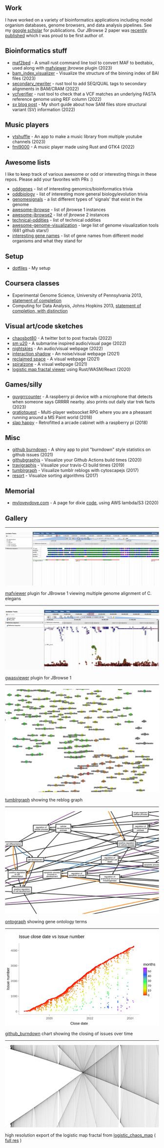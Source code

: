 ## Work

I have worked on a variety of bioinformatics applications including model
organism databases, genome browsers, and data analysis pipelines. See my
[google scholar](https://scholar.google.com/citations?view_op=list_works&hl=en&user=--FwzsgAAAAJ)
for publications. Our JBrowse 2 paper was
[recently published](https://www.biorxiv.org/content/10.1101/2022.07.28.501447v1)
which I was proud to be first author of.

## Bioinformatics stuff

- [maf2bed](https://github.com/cmdcolin/maf2bed) - A small rust command line
  tool to convert MAF to bedtabix, used along with
  [mafviewer](https://github.com/cmdcolin/jbrowse-plugin-mafviewer) jbrowse
  plugin (2023)
- [bam_index_visualizer](https://cmdcolin.github.io/bam_index_visualizer/) -
  Visualize the structure of the binning index of BAI files (2023)
- [secondary_rewriter](https://github.com/cmdcolin/secondary_rewriter) - rust
  tool to add SEQ/QUAL tags to secondary alignments in BAM/CRAM (2022)
- [vcfverifier](https://github.com/cmdcolin/vcfverifier) - rust tool to check
  that a VCF matches an underlying FASTA reference genome using REF column
  (2022)
- [sv blog post](https://cmdcolin.github.io/posts/2022-02-06-sv-sam) - My short
  guide about how SAM files store structural variant (SV) information (2022)

## Music players

- [ytshuffle](https://cmdcolin.github.io/ytshuffle/) - An app to make a music
  library from multiple youtube channels (2023)
- [fml9000](https://github.com/cmdcolin/fml9000) - A music player made using
  Rust and GTK4 (2022)

## Awesome lists

I like to keep track of various awesome or odd or interesting things in these
repos. Please add your favorites with PRs :)

- [oddgenes](https://github.com/cmdcolin/oddgenes) - list of interesting
  genomics/bioinformatics trivia
- [oddbiology](https://github.com/cmdcolin/oddbiology) - list of interesting
  more general biology/evolution trivia
- [genomesignals](https://github.com/cmdcolin/genomesignals) - a list different
  types of 'signals' that exist in the genome
- [awesome-jbrowse](https://github.com/cmdcolin/awesome-jbrowse) - list of
  jbrowse 1 instances
- [awesome-jbrowse2](https://github.com/cmdcolin/awesome-jbrowse2) - list of
  jbrowse 2 instances
- [technical-oddities](https://github.com/cmdcolin/technical_oddities) - list of
  technical oddities
- [awesome-genome-visualization](https://cmdcolin.github.io/awesome-genome-visualization/) -
  large list of genome visualization tools (681 github stars!)
- [interesting gene names](https://cmdcolin.github.io/genes) - list of gene
  names from different model organisms and what they stand for

## Setup

- [dotfiles](https://github.com/cmdcolin/dotfiles/) - My setup

## Coursera classes

- Experimental Genome Science, University of Pennsylvania 2013,
  [statement of completion](genomesci.pdf)
- Computing for Data Analysis, Johns Hopkins 2013,
  [statement of completion, with distinction](compdata.pdf)

## Visual art/code sketches

- [chaosbot80](https://github.com/cmdcolin/twitter_fractal_bot) - A twitter bot
  to post fractals (2022)
- [sm u20](https://cmdcolin.github.io/sm_u20) - A submarine inspired
  audio/visual page (2022)
- [nightskies](https://cmdcolin.github.io/nightskies/) - An audio/visual webpage
  (2022)
- [interaction shadow](https://cmdcolin.github.io/interaction_shadow/) - An
  noise/visual webpage (2021)
- [reclaimed space](https://cmdcolin.github.io/reclaimedspace/) - A visual
  webpage (2021)
- [spiralzone](https://cmdcolin.github.io/spiralzone/) - A visual webpage (2021)
- [logistic map fractal viewer](https://cmdcolin.github.io/logistic_chaos_map/)
  using Rust/WASM/React (2020)

## Games/silly

- [guygrrcounter](https://github.com/cmdcolin/guygrrcounter/) - A raspberry pi
  device with a microphone that detects when someone says GRRRR nearby. also
  prints out daily star trek facts (2023)
- [gratiotquest](https://github.com/vastholdings/gratiotquest) - Multi-player
  websocket RPG where you are a pheasant running around a MS Paint world (2018)
- [slap happy](https://github.com/cmdcolin/slaphappy) - Retrofitted a arcade
  cabinet with a raspberry pi (2018)

## Misc

- [github burndown](https://colindiesh.shinyapps.io/github_burndown/) - A shiny
  app to plot "burndown" style statistics on github issues (2021)
- [githubgraphjs](https://cmdcolin.github.io/githubgraphjs) - Visualize your
  Github Actions build times (2020)
- [travigraphjs](https://cmdcolin.github.io/travigraphjs) - Visualize your
  travis-CI build times (2019)
- [tumblrgraph](http://cmdcolin.github.io/tumblrgraph2/) - Visualize tumblr
  reblogs with cytoscapejs (2017)
- [resort](https://cmdcolin.github.io/resort/qs.html) - Visualize sorting
  algorithms (2017)

## Memorial

- [myloveydove.com](https://myloveydove.com) - A page for dixie
  [code](https://github.com/cmdcolin/aws_serverless_photo_gallery), using AWS
  lambda/S3 (2020)

## Gallery

---

![](/mafviewer.png)

[mafviewer](https://github.com/cmdcolin/mafviewer) plugin for JBrowse 1 viewing
multiple genome alignment of C. elegans

---

![](/gwasviewer.png)

[gwasviewer](github.com/elsiklab/gwasviewer) plugin for JBrowse 1

---

![](/tumblrgraph.png)

[tumblrgraph](http://cmdcolin.github.io/tumblrgraph2/) showing the reblog graph

---

![](/ontograph.png)

[ontograph](https://elsiklab.github.io/ontograph/) showing gene ontology terms

---

![](/plots.png)

[github_burndown](https://colindiesh.shinyapps.io/github_burndown/) chart
showing the closing of issues over time

---

![](/2sm.png)

high resolution export of the logistic map fractal from
[logistic_chaos_map](https://cmdcolin.github.io/logistic_chaos_map/) (
[full res](https://raw.githubusercontent.com/cmdcolin/logistic_chaos_map/master/img/2.png)
)
